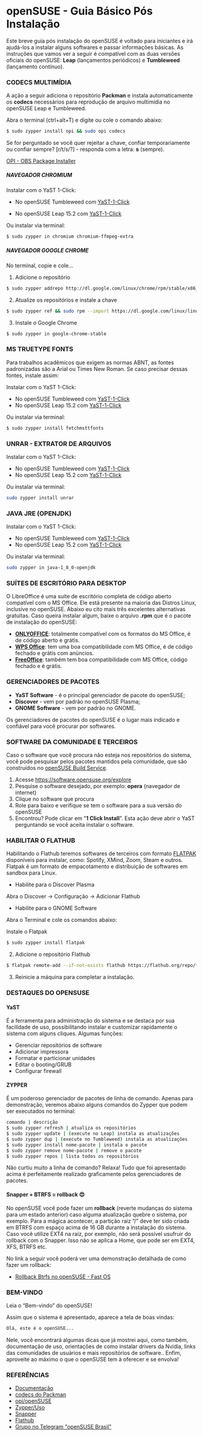 # openSUSE - Guia Básico Pós Instalação  

Este breve guia pós instalação do openSUSE é voltado para iniciantes e irá ajudá-los a instalar alguns softwares e passar informações básicas. 
As instruções que vamos ver a seguir é compatível com as duas versões oficiais do openSUSE: **Leap** (lançamentos periódicos) e **Tumbleweed** (lançamento contínuo).

### CODECS MULTIMÍDIA
A ação a seguir adiciona o repositório **Packman** e instala automaticamente os **codecs** necessários para reprodução de arquivo multimídia no openSUSE Leap e Tumbleweed.

Abra o terminal (ctrl+alt+T) e digite ou cole o comando abaixo:
```sh
$ sudo zypper install opi && sudo opi codecs
```
Se for perguntado se você quer rejeitar a chave, confiar temporariamente ou confiar sempre? [r/t/s/?] - responda com a letra: **s** (sempre).

[OPI - OBS Package Installer](https://github.com/openSUSE/opi)

##### NAVEGADOR CHROMIUM
Instalar com o YaST 1-Click:

* No openSUSE Tumbleweed com [YaST-1-Click](https://software.opensuse.org/ymp/openSUSE:Factory/standard/chromium.ymp?base=openSUSE%3AFactory&query=chromium)

* No openSUSE Leap 15.2 com [YaST-1-Click](https://software.opensuse.org/ymp/openSUSE:Leap:15.2:Update/ports/chromium.ymp?base=openSUSE%3ALeap%3A15.2&query=chromium)

Ou instalar via terminal:
```sh
$ sudo zypper in chromium chromium-ffmpeg-extra
```
##### NAVEGADOR GOOGLE CHROME
No terminal, copie e cole...
1. Adicione o repositório
```sh
$ sudo zypper addrepo http://dl.google.com/linux/chrome/rpm/stable/x86_64 Google-Chrome
```
2. Atualize os repositórios e instale a chave
```sh
$ sudo zypper ref && sudo rpm --import https://dl.google.com/linux/linux_signing_key.pub
```
3. Instale o Google Chrome
```sh
$ sudo zypper in google-chrome-stable
```

### MS TRUETYPE FONTS
Para trabalhos acadêmicos que exigem as normas ABNT, as fontes padronizadas são a Arial ou Times New Roman. Se caso precisar dessas fontes, instale assim:

Instalar com o YaST 1-Click:
* No openSUSE Tumbleweed com [YaST-1-Click](https://software.opensuse.org/ymp/openSUSE:Factory/standard/fetchmsttfonts.ymp?base=openSUSE%3AFactory&query=fetchmsttfonts)
* No openSUSE Leap 15.2 com [YaST-1-Click](https://software.opensuse.org/ymp/openSUSE:Leap:15.2/standard/fetchmsttfonts.ymp?base=openSUSE%3ALeap%3A15.2&query=fetchmsttfonts)

Ou instalar via terminal:
```sh
$ sudo zypper install fetchmsttfonts
```

### UNRAR - EXTRATOR DE ARQUIVOS 
Instalar com o YaST 1-Click:
* No openSUSE Tumbleweed com [YaST-1-Click](https://software.opensuse.org/ymp/openSUSE:Factory/standard/unrar_wrapper.ymp?base=openSUSE%3AFactory&query=unrar_wrapper)
* No openSUSE Leap 15.2 com [YaST-1-Click](https://software.opensuse.org/ymp/openSUSE:Leap:15.2/standard/unrar_wrapper.ymp?base=openSUSE%3ALeap%3A15.2&query=unrar_wrapper)

Ou instalar via terminal:
```sh
sudo zypper install unrar
```

### JAVA JRE (OPENJDK)
Instalar com o YaST 1-Click:
* No openSUSE Tumbleweed com [YaST-1-Click](https://software.opensuse.org/ymp/openSUSE:Factory/standard/java-1_8_0-openjdk.ymp?base=openSUSE%3AFactory&query=java-1_8_0-openjdk)
* No openSUSE Leap 15.2 com [YaST-1-Click](https://software.opensuse.org/ymp/openSUSE:Leap:15.2/standard/java-1_8_0-openjdk.ymp?base=openSUSE%3ALeap%3A15.2&query=java-1_8_0-openjdk)

Ou instalar via terminal:
```sh
sudo zypper in java-1_8_0-openjdk
```

### SUÍTES DE ESCRITÓRIO PARA DESKTOP
O LibreOffice é uma suíte de escritório completa de código aberto compatível com o MS Office. Ele está presente na maioria das Distros Linux, inclusive no openSUSE. 
Abaixo eu cito mais três excelentes alternativas gratuitas. Caso queira instalar algum,  baixe o arquivo **.rpm** que é o pacote de instalação do openSUSE:
* [**ONLYOFFICE**](https://www.onlyoffice.com/pt/download-desktop.aspx): totalmente compatível com os formatos do MS Office, é de código aberto e grátis.
* [**WPS Office**](https://www.wps.com/pt-BR/office/linux): tem uma boa compatibilidade com MS Office, é de código fechado e grátis com anúncios.
* [**FreeOffice**](https://www.freeoffice.com/pt/baixar/aplicativos): também tem boa compatibilidade com MS Office, código fechado e é grátis.

### GERENCIADORES DE PACOTES
* **YaST Software** -  é o principal 	gerenciador de pacote do openSUSE;
* **Discover** - vem por padrão no openSUSE Plasma;
* **GNOME Software** - vem por padrão no GNOME.

Os gerenciadores de pacotes do openSUSE é o lugar mais indicado e confiável para você procurar por softwares.

### SOFTWARE DA COMUNIDADE E TERCEIROS 
Caso o software que você procura não esteja nos repositórios do sistema, você pode pesquisar pelos pacotes mantidos pela comunidade, que são construídos no [openSUSE Build Service](https://en.opensuse.org/Portal:Build_Service).
1. Acesse <https://software.opensuse.org/explore>
2. Pesquise o software desejado, por exemplo: **opera** (navegador de internet)
3. Clique no software que procura
4. Role para baixo e verifique se tem o software para a sua versão do openSUSE
5. Encontrou? Pode clicar em "**1 Click Install**". Esta ação deve abrir o YaST perguntando se você aceita instalar o software.

### HABILITAR O FLATHUB
Habilitando o Flathub teremos softwares de terceiros com formato [FLATPAK](https://www.flatpak.org/) disponíveis para instalar, como: Spotify, XMind, Zoom, Steam e outros. 
Flatpak é um formato de empacotamento e distribuição de softwares em sandbox para Linux.

* Habilite para o Discover Plasma

Abra o Discover → Configuração → Adicionar Flathub

* Habilite para o GNOME Software

Abra o Terminal e cole os comandos abaixo:

Instale o Flatpak
```sh
$ sudo zypper install flatpak
```
2. Adicione o repositório Flathub
```sh
$ flatpak remote-add --if-not-exists flathub https://flathub.org/repo/flathub.flatpakrepo
```
3. Reinicie a máquina para completar a instalação.

### DESTAQUES DO OPENSUSE
#### YaST 
É a ferramenta para administração do sistema e se destaca por sua facilidade de uso, possibilitando instalar e customizar rapidamente o sistema com alguns cliques.
Algumas funções:
* Gerenciar repositórios de software
* Adicionar impressora
* Formatar e particionar unidades
* Editar o booting/GRUB
* Configurar firewall

#### ZYPPER
É um poderoso gerenciador de pacotes de linha de comando. 
Apenas para demonstração, veremos abaixo alguns comandos do Zypper que podem ser executados no terminal:

```sh
comando | descrição 
$ sudo zypper refresh | atualiza os repositórios 
$ sudo zypper update | (execute no Leap) instala as atualizações
$ sudo zypper dup | (execute no Tumbleweed) instala as atualizações
$ sudo zypper install nome-pacote | instala o pacote
$ sudo zypper remove nome-pacote | remove o pacote
$ sudo zypper repos | lista todos os repositórios
```

Não curtiu muito a linha de comando? Relaxa! Tudo que foi apresentado acima é perfeitamente realizado graficamente pelos gerenciadores de pacotes.

#### Snapper + BTRFS = rollback 😍
No openSUSE você pode fazer um **rollback** (reverte mudanças do sistema para um estado anterior) caso alguma atualização quebre o sistema, por exemplo. Para a mágica acontecer, a partição raiz “/” deve ter sido criada em BTRFS com espaço acima de 16 GB durante a instalação do sistema. 
Caso você utilize EXT4 na raiz, por exemplo, não será possível usufruir do rollback com o Snapper. Isso não se aplica a Home, que pode ser em EXT4, XFS, BTRFS etc.  

No link a seguir você poderá ver uma demonstração detalhada de como fazer um rollback: 
* [Rollback Btrfs no openSUSE - Fast OS](https://fastoslinux.com/2019/11/26/rollback-btrfs-no-opensuse/)

### BEM-VINDO
Leia o “Bem-vindo” do openSUSE!

Assim que o sistema é apresentado, aparece a tela de boas vindas:
```sh
Olá, este é o openSUSE...
```

Nele, você encontrará algumas dicas que já mostrei aqui, como também, documentação de uso, orientações de como instalar drivers da Nvidia, links das comunidades de usuários e mais repositórios de software.. Enfim, aproveite ao máximo o que o openSUSE tem à oferecer e se envolva! 

### REFERÊNCIAS
* [Documentação](https://pt.opensuse.org/Portal:Documentacao)
* [codecs do Packman](https://pt.opensuse.org/SDB:Instalar_codecs_do_Packman)
* [opi/openSUSE](https://github.com/openSUSE/opi)
* [Zypper/Uso](https://pt.opensuse.org/Zypper/Uso) 
* [Snapper](https://en.opensuse.org/openSUSE:Snapper_Tutorial)
* [Flathub](https://flathub.org/home)
* [Grupo no Telegram "openSUSE Brasil"](https://t.me/opensusebr)


